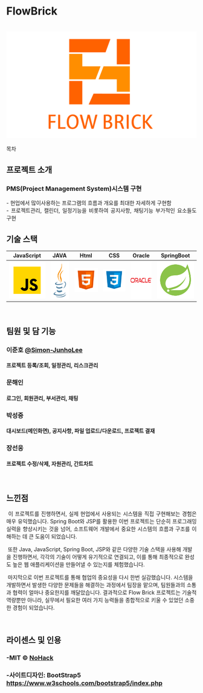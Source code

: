 # FlowBrick

<p align="center">
  <br>
  <img src="./images/common/FlowBrick_logo.png">
  <br>
</p>

목차

## 프로젝트 소개

### PMS(Project Management System)시스템 구현

<p align="justify"> 
  - 현업에서 많이사용하는 프로그램의 흐름과 개요를 최대한 자세하게 구현함<br>
  - 프로젝트관리, 캘린더, 일정기능을 비롯하여 공지사항, 채팅기능 부가적인 요소들도 구현

<br>

## 기술 스택


| JavaScript | JAVA       |  Html    |  CSS   |  Oracle   |  SpringBoot   |
| :--------: | :--------: | :------: | :-----: |:-----: |:-----: |
|   ![js]    |   <img src="/images/stack/java.png" width="100" height="100">  | ![html] | ![css] | <img src="/images/stack/oracle.png" width="100" height="100"> | ![spring] |

<br>

## 팀원 및 담 기능

### 이준호 [@Simon-JunhoLee](https://github.com/Simon-JunhoLee)
####  프로젝트 등록/조회, 일정관리, 리스크관리


### 문해인
#### 로그인, 회원관리, 부서관리, 채팅


### 박성중
#### 대시보드(메인화면), 공지사항, 파일 업로드/다운로드, 프로젝트 결재


### 장선웅
#### 프로젝트 수정/삭제, 자원관리, 간트차트


<br>

## 느낀점

<p align="justify">
 이 프로젝트를 진행하면서, 실제 현업에서 사용되는 시스템을 직접 구현해보는 경험은 매우 유익했습니다. Spring Boot와 JSP를 활용한 이번 프로젝트는 단순히 프로그래밍 실력을 향상시키는 것을 넘어, 소프트웨어 개발에서 중요한 시스템의 흐름과 구조를 이해하는 데 큰 도움이 되었습니다.

 또한 Java, JavaScript, Spring Boot, JSP와 같은 다양한 기술 스택을 사용해 개발을 진행하면서, 각각의 기술이 어떻게 유기적으로 연결되고, 이를 통해 최종적으로 완성도 높은 웹 애플리케이션을 만들어낼 수 있는지를 체험했습니다.

 마지막으로 이번 프로젝트를 통해 협업의 중요성을 다시 한번 실감했습니다. 시스템을 개발하면서 발생한 다양한 문제들을 해결하는 과정에서 팀장을 맡으며, 팀원들과의 소통과 협력이 얼마나 중요한지를 깨달았습니다. 결과적으로 Flow Brick 프로젝트는 기술적 역량뿐만 아니라, 실무에서 필요한 여러 가지 능력들을 종합적으로 키울 수 있었던 소중한 경험이 되었습니다.
</p>

<br>

## 라이센스 및 인용

### -MIT &copy; [NoHack](mailto:lbjp114@gmail.com)<br>
### -사이트디자인: BootStrap5 https://www.w3schools.com/bootstrap5/index.php

<!-- Stack Icon Refernces -->

[js]: /images/stack/javascript.svg
[ts]: /images/stack/typescript.svg
[react]: /images/stack/react.svg
[node]: /images/stack/node.svg
[css]: /images/stack/css.svg
[html]: /images/stack/html.svg
[java]: /images/stack/java.png 
[oracle]: /images/stack/oracle.png
[spring]: /images/stack/spring-96.svg
